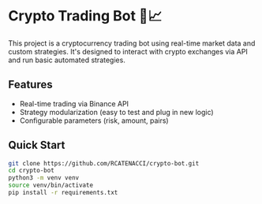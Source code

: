 # Crypto Trading Bot 🤖📈

This project is a cryptocurrency trading bot using real-time market data and custom strategies. It's designed to interact with crypto exchanges via API and run basic automated strategies.

## Features
- Real-time trading via Binance API
- Strategy modularization (easy to test and plug in new logic)
- Configurable parameters (risk, amount, pairs)

## Quick Start

```bash
git clone https://github.com/RCATENACCI/crypto-bot.git
cd crypto-bot
python3 -m venv venv
source venv/bin/activate
pip install -r requirements.txt
